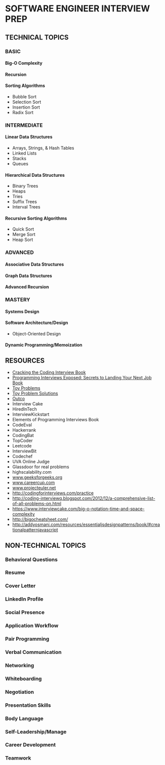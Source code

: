 # SOFTWARE ENGINEER INTERVIEW PREP

## TECHNICAL TOPICS
### BASIC
#### Big-O Complexity
#### Recursion
#### Sorting Algorithms
- Bubble Sort
- Selection Sort
- Insertion Sort
- Radix Sort

### INTERMEDIATE
#### Linear Data Structures
- Arrays, Strings, & Hash Tables
- Linked Lists
- Stacks
- Queues

#### Hierarchical Data Structures
- Binary Trees
- Heaps
- Tries
- Suffix Trees
- Interval Trees

#### Recursive Sorting Algorithms
- Quick Sort
- Merge Sort
- Heap Sort

### ADVANCED
#### Associative Data Structures
#### Graph Data Structures
#### Advanced Recursion

### MASTERY
#### Systems Design

#### Software Architecture/Design
- Object-Oriented Design

#### Dynamic Programming/Memoization

## RESOURCES
- [Cracking the Coding Interview Book](https://drive.google.com/file/d/0B7ERENZtSqGiTGRMMm1zWFduS0E/view)
- [Programming Interviews Exposed: Secrets to Landing Your Next Job Book](http://img105.job1001.com/upload/adminnew/2015-04-03/1428055089-N7PTLH6.pdf)
- [Toy Problems](https://github.com/kchia/2014-12-toy-problems)
- [Toy Problem Solutions](https://docs.google.com/document/d/1QPkkHuT_G6aZH_5OaLUFM9Sf5ugCKjM2gFYLM7MXpSI/edit?usp=sharing) 
- [Outco](https://github.com/alexung/outco-study-guide/blob/master/hwStudyGuide.js)
- Interview Cake
- HiredInTech
- InterviewKickstart
- Elements of Programming Interviews Book
- CodeEval
- Hackerrank
- CodingBat
- TopCoder
- Leetcode
- InterviewBit
- Codechef
- UVA Online Judge
- Glassdoor for real problems
- highscalability.com
- www.geeksforgeeks.org
- www.careercup.com
- www.projecteuler.net
- http://codingforinterviews.com/practice
- http://coding-interviewq.blogspot.com/2012/12/a-comprehensive-list-of-all-problems-on.html
- https://www.interviewcake.com/big-o-notation-time-and-space-complexity
- http://bigocheatsheet.com/
- http://addyosmani.com/resources/essentialjsdesignpatterns/book/#creationalpatternjavascript


## NON-TECHNICAL TOPICS
### Behavioral Questions
### Resume
### Cover Letter
### LinkedIn Profile
### Social Presence
### Application Workflow
### Pair Programming
### Verbal Communication
### Networking
### Whiteboarding
### Negotiation
### Presentation Skills
### Body Language
### Self-Leadership/Manage
### Career Development
### Teamwork
